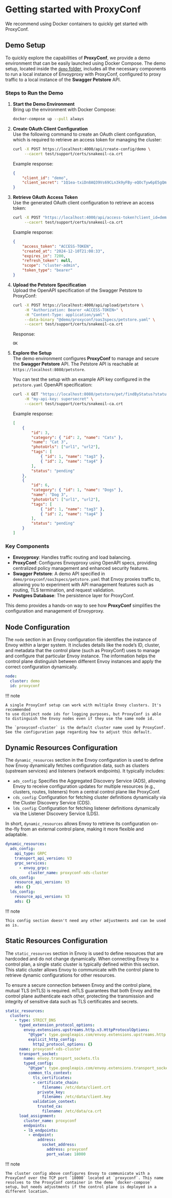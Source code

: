 # Getting started with ProxyConf

We recommend using Docker containers to quickly get started with ProxyConf.

## Demo Setup

To quickly explore the capabilities of **ProxyConf**, we provide a demo environment that can be easily launched using Docker Compose. The demo setup, located inside the [`demo` folder](https://github.com/proxyconf/proxyconf/demo), includes all the necessary components to run a local instance of Envoyproxy with ProxyConf, configured to proxy traffic to a local instance of the **Swagger Petstore** API.

### Steps to Run the Demo

1. **Start the Demo Environment**  
   Bring up the environment with Docker Compose:

   ```bash
   docker-compose up --pull always
   ```

2. **Create OAuth Client Configuration**  
   Use the following command to create an OAuth client configuration, which is required to retrieve an access token for managing the cluster:

   ```bash
   curl -X POST https://localhost:4000/api/create-config/demo \
        --cacert test/support/certs/snakeoil-ca.crt
   ```

   Example response:
   ```json
   {
       "client_id": "demo",
       "client_secret": "1Q1ea-txiDn8AQ39Vs69CLn3k9yFBy-eQOcTyw6pE5gQmZvr5wOMD0RpkZCKUunk"
   }
   ```

3. **Retrieve OAuth Access Token**  
   Use the generated OAuth client configuration to retrieve an access token:

   ```bash
   curl -X POST "https://localhost:4000/api/access-token?client_id=demo&client_secret=<YOUR_CLIENT_SECRET>&grant_type=client_credentials" \
        --cacert test/support/certs/snakeoil-ca.crt
   ```

   Example response:
   ```json
   {
       "access_token": "ACCESS-TOKEN",
       "created_at": "2024-12-10T21:08:33",
       "expires_in": 7200,
       "refresh_token": null,
       "scope": "cluster-admin",
       "token_type": "bearer"
   }
   ```

4. **Upload the Petstore Specification**  
   Upload the OpenAPI specification of the Swagger Petstore to ProxyConf:

   ```bash
   curl -X POST https://localhost:4000/api/upload/petstore \
        -H "Authorization: Bearer <ACCESS-TOKEN>" \
        -H "Content-Type: application/yaml" \
        --data-binary "@demo/proxyconf/oas3specs/petstore.yaml" \
        --cacert test/support/certs/snakeoil-ca.crt
   ```

   Response:
   ```text
   OK
   ```

5. **Explore the Setup**  
   The demo environment configures **ProxyConf** to manage and secure the **Swagger Petstore** API. The Petstore API is reachable at `https://localhost:8080/petstore`.

   You can test the setup with an example API key configured in the `petstore.yaml` OpenAPI specification:

   ```bash
   curl -X GET "https://localhost:8080/petstore/pet/findByStatus?status=pending" \
        -H "my-api-key: supersecret" \
        --cacert test/support/certs/snakeoil-ca.crt
   ```

   Example response:
   ```json
   [
       {
           "id": 3,
           "category": { "id": 2, "name": "Cats" },
           "name": "Cat 3",
           "photoUrls": ["url1", "url2"],
           "tags": [
               { "id": 1, "name": "tag3" },
               { "id": 2, "name": "tag4" }
           ],
           "status": "pending"
       },
       {
           "id": 6,
           "category": { "id": 1, "name": "Dogs" },
           "name": "Dog 3",
           "photoUrls": ["url1", "url2"],
           "tags": [
               { "id": 1, "name": "tag3" },
               { "id": 2, "name": "tag4" }
           ],
           "status": "pending"
       }
   ]
   ```

### Key Components

- **Envoyproxy**: Handles traffic routing and load balancing.
- **ProxyConf**: Configures Envoyproxy using OpenAPI specs, providing centralized policy management and enhanced security features.
- **Swagger Petstore**: A demo API specified in `demo/proxyconf/oas3specs/petstore.yaml` that Envoy proxies traffic to, allowing you to experiment with API management features such as routing, TLS termination, and request validation.
- **Postgres Database**: The persistence layer for ProxyConf.

This demo provides a hands-on way to see how **ProxyConf** simplifies the configuration and management of Envoyproxy.


## Node Configuration

The `node` section in an Envoy configuration file identifies the instance of Envoy within a larger system. It includes details like the node’s ID, cluster, and metadata that the control plane (such as ProxyConf) uses to manage and configure that particular Envoy instance. The information helps the control plane distinguish between different Envoy instances and apply the correct configuration dynamically.

```yaml
node:
  cluster: demo
  id: proxyconf
```

!!! note
    
    A single ProxyConf setup can work with multiple Envoy clusters. It's recommended
    to use distinct node ids for logging purposes, but ProxyConf is able to distinguish the Envoy nodes even if they use the same node id.

    The `proxyconf-cluster` is the default cluster name used by ProxyConf. See the configuration page regarding how to adjust this default.


## Dynamic Resources Configuration

The `dynamic_resources` section in the Envoy configuration is used to define how Envoy dynamically fetches configuration data, such as clusters (upstream services) and listeners (network endpoints). It typically includes:

- `ads_config`: Specifies the Aggregated Discovery Service (ADS), allowing Envoy to receive configuration updates for multiple resources (e.g., clusters, routes, listeners) from a central control plane like ProxyConf.
- `cds_config`: Configuration for fetching cluster definitions dynamically via the Cluster Discovery Service (CDS).
- `lds_config`: Configuration for fetching listener definitions dynamically via the Listener Discovery Service (LDS).

In short, `dynamic_resources` allows Envoy to retrieve its configuration on-the-fly from an external control plane, making it more flexible and adaptable.

```yaml
dynamic_resources:
  ads_config:
    api_type: GRPC
    transport_api_version: V3
    grpc_services:
      - envoy_grpc:
          cluster_name: proxyconf-xds-cluster
  cds_config:
    resource_api_version: V3
    ads: {}
  lds_config:
    resource_api_version: V3
    ads: {}
```

!!! note

    This config section doesn't need any other adjustments and can be used as is.


## Static Resources Configuration

The `static_resources` section in Envoy is used to define resources that are hardcoded and do not change dynamically. When connecting Envoy to a control plan, a single static cluster is typically defined within this section. This static cluster allows Envoy to communicate with the control plane to retrieve dynamic configurations for other resources.

To ensure a secure connection between Envoy and the control plane, mutual TLS (mTLS) is required. mTLS guarantees that both Envoy and the control plane authenticate each other, protecting the transmission and integrity of sensitive data such as TLS certificates and secrets.

```yaml
static_resources:
  clusters:
    - type: STRICT_DNS
      typed_extension_protocol_options:
        envoy.extensions.upstreams.http.v3.HttpProtocolOptions:
          "@type": type.googleapis.com/envoy.extensions.upstreams.http.v3.HttpProtocolOptions
          explicit_http_config:
            http2_protocol_options: {}
      name: proxyconf-xds-cluster
      transport_socket:
        name: envoy.transport_sockets.tls
        typed_config:
          "@type": type.googleapis.com/envoy.extensions.transport_sockets.tls.v3.UpstreamTlsContext
          common_tls_context:
            tls_certificates:
            - certificate_chain:
                filename: /etc/data/client.crt
              private_key:
                filename: /etc/data/client.key
            validation_context:
              trusted_ca:
                filename: /etc/data/ca.crt
      load_assignment:
        cluster_name: proxyconf
        endpoints:
        - lb_endpoints:
          - endpoint:
              address:
                socket_address:
                  address: proxyconf
                  port_value: 18000
```

!!! note

    The cluster config above configures Envoy to communicate with a ProxyConf over the TCP port `18000` located at `proxyconf`. This name resolves to the ProxyConf container in the demo `docker-compose` setup, but needs adjustments if the control plane is deployed in a different location.


